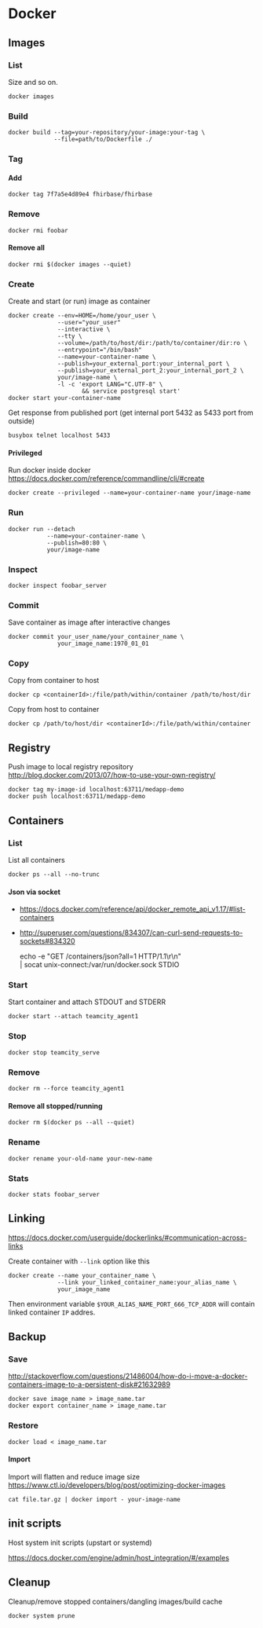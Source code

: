 # Docker

## Images

### List

Size and so on.

    docker images

### Build

    docker build --tag=your-repository/your-image:your-tag \
                 --file=path/to/Dockerfile ./

### Tag

#### Add

    docker tag 7f7a5e4d89e4 fhirbase/fhirbase

### Remove

    docker rmi foobar

#### Remove all

    docker rmi $(docker images --quiet)

### Create

Create and start (or run) image as container

    docker create --env=HOME=/home/your_user \
                  --user="your_user"
                  --interactive \
                  --tty \
                  --volume=/path/to/host/dir:/path/to/container/dir:ro \
                  --entrypoint="/bin/bash"
                  --name=your-container-name \
                  --publish=your_external_port:your_internal_port \
                  --publish=your_external_port_2:your_internal_port_2 \
                  your/image-name \
                  -l -c 'export LANG="C.UTF-8" \
                         && service postgresql start'
    docker start your-container-name

Get response from published port (get internal port 5432 as 5433 port
from outside)

    busybox telnet localhost 5433

#### Privileged

Run docker inside docker
<https://docs.docker.com/reference/commandline/cli/#create>

    docker create --privileged --name=your-container-name your/image-name

### Run

    docker run --detach
               --name=your-container-name \
               --publish=80:80 \
               your/image-name

### Inspect

    docker inspect foobar_server

### Commit

Save container as image after interactive changes

    docker commit your_user_name/your_container_name \
                  your_image_name:1970_01_01

### Copy

Copy from container to host

    docker cp <containerId>:/file/path/within/container /path/to/host/dir

Copy from host to container

    docker cp /path/to/host/dir <containerId>:/file/path/within/container

## Registry

Push image to local registry repository  
<http://blog.docker.com/2013/07/how-to-use-your-own-registry/>

    docker tag my-image-id localhost:63711/medapp-demo
    docker push localhost:63711/medapp-demo

## Containers

### List

List all containers

    docker ps --all --no-trunc

#### Json via socket

* <https://docs.docker.com/reference/api/docker_remote_api_v1.17/#list-containers>
* <http://superuser.com/questions/834307/can-curl-send-requests-to-sockets#834320>

    echo -e "GET /containers/json?all=1 HTTP/1.1\r\n" \
      | socat unix-connect:/var/run/docker.sock STDIO

### Start

Start container and attach STDOUT and STDERR

    docker start --attach teamcity_agent1

### Stop

    docker stop teamcity_serve

### Remove

    docker rm --force teamcity_agent1

#### Remove all stopped/running

    docker rm $(docker ps --all --quiet)

### Rename

    docker rename your-old-name your-new-name

### Stats

    docker stats foobar_server

## Linking

<https://docs.docker.com/userguide/dockerlinks/#communication-across-links>

Create container with `--link` option like this

    docker create --name your_container_name \
                  --link your_linked_container_name:your_alias_name \
                  your_image_name

Then environment variable `$YOUR_ALIAS_NAME_PORT_666_TCP_ADDR`
will contain linked container `IP` addres.

## Backup

### Save

<http://stackoverflow.com/questions/21486004/how-do-i-move-a-docker-containers-image-to-a-persistent-disk#21632989>

    docker save image_name > image_name.tar
    docker export container_name > image_name.tar

### Restore

    docker load < image_name.tar

#### Import

Import will flatten and reduce image size
<https://www.ctl.io/developers/blog/post/optimizing-docker-images>

    cat file.tar.gz | docker import - your-image-name

## init scripts

Host system init scripts (upstart or systemd)

<https://docs.docker.com/engine/admin/host_integration/#/examples>

## Cleanup

Cleanup/remove stopped containers/dangling images/build cache

    docker system prune
